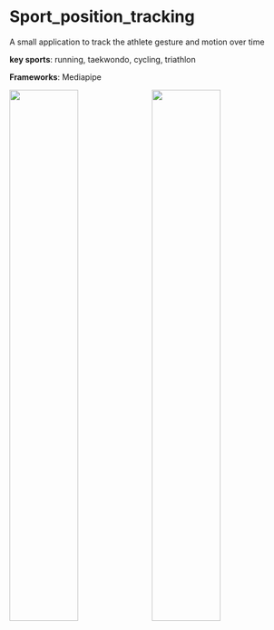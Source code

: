 # Sport_position_tracking
A small application to track the athlete gesture and motion over time

**key sports**: running, taekwondo, cycling, triathlon

**Frameworks**: Mediapipe

<p float="center">
  <img src="application/videos/tkdpose.mp4" width="49%" />
  <img src="application/videos/runpose.mp4" width="49%" />
</p>
